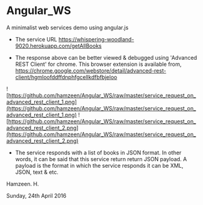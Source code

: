 # Angular_WS
A minimalist web services demo using angular.js


* The service URL
https://whispering-woodland-9020.herokuapp.com/getAllBooks


* The response above can be better viewed & debugged using 'Advanced REST Client' for chrome. This browser extension is available from, https://chrome.google.com/webstore/detail/advanced-rest-client/hgmloofddffdnphfgcellkdfbfbjeloo

![https://github.com/hamzeen/Angular_WS/raw/master/service_request_on_advanced_rest_client_1.png](https://github.com/hamzeen/Angular_WS/raw/master/service_request_on_advanced_rest_client_1.png)
![https://github.com/hamzeen/Angular_WS/raw/master/service_request_on_advanced_rest_client_2.png](https://github.com/hamzeen/Angular_WS/raw/master/service_request_on_advanced_rest_client_2.png)

* The service responds with a list of books in JSON format. In other words,
it can be said that this service return return JSON payload. A payload is the format in which the service responds it can be XML, JSON, text & etc.


Hamzeen. H.

Sunday, 24th April 2016
